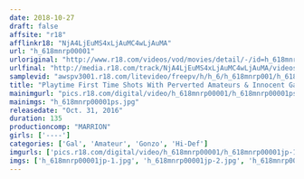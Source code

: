```yaml
---
date: 2018-10-27
draft: false
affsite: "r18"
afflinkr18: "NjA4LjEuMS4xLjAuMC4wLjAuMA"
url: "h_618mnrp00001"
urloriginal: "http://www.r18.com/videos/vod/movies/detail/-/id=h_618mnrp00001"
urlfinal: "http://media.r18.com/track/NjA4LjEuMS4xLjAuMC4wLjAuMA/videos/vod/movies/detail/-/id=h_618mnrp00001"
samplevid: "awspv3001.r18.com/litevideo/freepv/h/h_6/h_618mnrp001/h_618mnrp001_dmb_w.mp4"
title: "Playtime First Time Shots With Perverted Amateurs & Innocent Gal Babes With Beautiful Asses"
mainimgurl: "pics.r18.com/digital/video/h_618mnrp00001/h_618mnrp00001ps.jpg"
mainimgs: "h_618mnrp00001ps.jpg"
releasedate: "Oct. 31, 2016"
duration: 135
productioncomp: "MARRION"
girls: ['----']
categories: ['Gal', 'Amateur', 'Gonzo', 'Hi-Def']
imgurls: ['pics.r18.com/digital/video/h_618mnrp00001/h_618mnrp00001jp-1.jpg', 'pics.r18.com/digital/video/h_618mnrp00001/h_618mnrp00001jp-2.jpg', 'pics.r18.com/digital/video/h_618mnrp00001/h_618mnrp00001jp-3.jpg', 'pics.r18.com/digital/video/h_618mnrp00001/h_618mnrp00001jp-4.jpg', 'pics.r18.com/digital/video/h_618mnrp00001/h_618mnrp00001jp-5.jpg', 'pics.r18.com/digital/video/h_618mnrp00001/h_618mnrp00001jp-6.jpg', 'pics.r18.com/digital/video/h_618mnrp00001/h_618mnrp00001jp-7.jpg', 'pics.r18.com/digital/video/h_618mnrp00001/h_618mnrp00001jp-8.jpg', 'pics.r18.com/digital/video/h_618mnrp00001/h_618mnrp00001jp-9.jpg', 'pics.r18.com/digital/video/h_618mnrp00001/h_618mnrp00001jp-10.jpg', 'pics.r18.com/digital/video/h_618mnrp00001/h_618mnrp00001jp-11.jpg', 'pics.r18.com/digital/video/h_618mnrp00001/h_618mnrp00001jp-12.jpg', 'pics.r18.com/digital/video/h_618mnrp00001/h_618mnrp00001jp-13.jpg', 'pics.r18.com/digital/video/h_618mnrp00001/h_618mnrp00001jp-14.jpg', 'pics.r18.com/digital/video/h_618mnrp00001/h_618mnrp00001jp-15.jpg', 'pics.r18.com/digital/video/h_618mnrp00001/h_618mnrp00001jp-16.jpg', 'pics.r18.com/digital/video/h_618mnrp00001/h_618mnrp00001jp-17.jpg', 'pics.r18.com/digital/video/h_618mnrp00001/h_618mnrp00001jp-18.jpg', 'pics.r18.com/digital/video/h_618mnrp00001/h_618mnrp00001jp-19.jpg', 'pics.r18.com/digital/video/h_618mnrp00001/h_618mnrp00001jp-20.jpg']
imgs: ['h_618mnrp00001jp-1.jpg', 'h_618mnrp00001jp-2.jpg', 'h_618mnrp00001jp-3.jpg', 'h_618mnrp00001jp-4.jpg', 'h_618mnrp00001jp-5.jpg', 'h_618mnrp00001jp-6.jpg', 'h_618mnrp00001jp-7.jpg', 'h_618mnrp00001jp-8.jpg', 'h_618mnrp00001jp-9.jpg', 'h_618mnrp00001jp-10.jpg', 'h_618mnrp00001jp-11.jpg', 'h_618mnrp00001jp-12.jpg', 'h_618mnrp00001jp-13.jpg', 'h_618mnrp00001jp-14.jpg', 'h_618mnrp00001jp-15.jpg', 'h_618mnrp00001jp-16.jpg', 'h_618mnrp00001jp-17.jpg', 'h_618mnrp00001jp-18.jpg', 'h_618mnrp00001jp-19.jpg', 'h_618mnrp00001jp-20.jpg']
---
```

